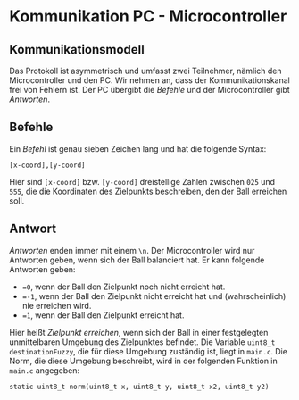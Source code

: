 Kommunikation PC - Microcontroller
==================================

Kommunikationsmodell
--------------------
 
Das Protokoll ist asymmetrisch und umfasst zwei Teilnehmer, nämlich den Microcontroller und den PC. Wir nehmen an, dass der Kommunikationskanal frei von Fehlern ist. Der PC übergibt die *Befehle* und der Microcontroller gibt *Antworten*.

Befehle
-------

Ein *Befehl* ist genau sieben Zeichen lang und hat die folgende Syntax:

```
[x-coord],[y-coord]
```

Hier sind `[x-coord]` bzw. `[y-coord]` dreistellige Zahlen zwischen `025` und `555`, die die Koordinaten des Zielpunkts beschreiben, den der Ball erreichen soll.

Antwort
-------

*Antworten* enden immer mit einem `\n`. Der Microcontroller wird nur Antworten geben, wenn sich der Ball balanciert hat. Er kann folgende Antworten geben:

* `=0`, wenn der Ball den Zielpunkt noch nicht erreicht hat.
* `=-1`, wenn der Ball den Zielpunkt nicht erreicht hat und (wahrscheinlich) nie erreichen wird.
* `=1`, wenn der Ball den Zielpunkt erreicht hat.

Hier heißt *Zielpunkt erreichen*, wenn sich der Ball in einer festgelegten unmittelbaren Umgebung des Zielpunktes befindet. Die Variable `uint8_t destinationFuzzy`, die für diese Umgebung zuständig ist, liegt in `main.c`. Die Norm, die diese Umgebung beschreibt, wird in der folgenden Funktion in `main.c` angegeben:

```static uint8_t norm(uint8_t x, uint8_t y, uint8_t x2, uint8_t y2)```

